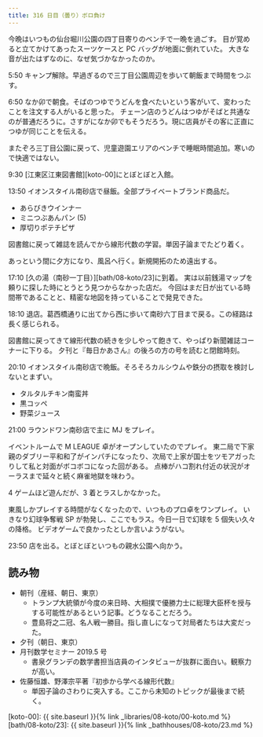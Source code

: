 ```yaml
---
title: 316 日目（曇り）ボロ負け
---
```


今晩はいつもの仙台堀川公園の四丁目寄りのベンチで一晩を過ごす。
目が覚めると立てかけてあったスーツケースと PC バッグが地面に倒れていた。
大きな音が出たはずなのに、なぜ気づかなかったのか。

5:50 キャンプ解除。早過ぎるので三丁目公園周辺を歩いて朝飯まで時間をつぶす。

6:50 なか卯で朝食。そばのつゆでうどんを食べたいという客がいて、変わったことを注文する人がいると思った。
チェーン店のうどんはつゆがそばと共通なのが普通だろうに。さすがになか卯でもそうだろう。現に店員がその客に正直につゆが同じことを伝える。

またぞろ三丁目公園に戻って、児童遊園エリアのベンチで睡眠時間追加。寒いので快適ではない。

9:30 [江東区江東図書館][koto-00]にとぼとぼと入館。

13:50 イオンスタイル南砂店で昼飯。全部プライベートブランド商品だ。

* あらびきウインナー
* ミニつぶあんパン (5)
* 厚切りポテチピザ

図書館に戻って雑誌を読んでから線形代数の学習。単因子論までたどり着く。

あっという間に夕方になり、風呂へ行く。新規開拓のため遠出する。

17:10 [久の湯（南砂一丁目）][bath/08-koto/23]に到着。
実は以前銭湯マップを頼りに探した時にとうとう見つからなかった店だ。
今回はまだ日が出ている時間帯であることと、精密な地図を持っていることで発見できた。

18:10 退店。葛西橋通りに出てから西に歩いて南砂六丁目まで戻る。この経路は長く感じられる。

図書館に戻ってきて線形代数の続きを少しやって飽きて、やっぱり新聞雑誌コーナーに下りる。
夕刊と『毎日かあさん』の後ろの方の号を読むと閉館時刻。

20:10 イオンスタイル南砂店で晩飯。そろそろカルシウムや鉄分の摂取を検討しないとまずい。

* タルタルチキン南蛮丼
* 黒コッペ
* 野菜ジュース

21:00 ラウンドワン南砂店で主に MJ をプレイ。

イベントルームで M LEAGUE 卓がオープンしていたのでプレイ。
東二局で下家親のダブリー平和和了がインパチになったり、次局で上家が国士をツモアガったりして私と対面がボコボコになった回がある。
点棒がハコ割れ付近の状況がオーラスまで延々と続く麻雀地獄を味わう。

4 ゲームほど遊んだが、3 着とラスしかなかった。

東風しかプレイする時間がなくなったので、いつものプロ卓をワンプレイ。
いきなり幻球争奪戦 SP が勃発し、ここでもラス。今日一日で幻球を 5 個失い久々の降格。
ビデオゲームで良かったとしか言いようがない。

23:50 店を出る。とぼとぼといつもの親水公園へ向かう。

## 読み物

* 朝刊（産経、朝日、東京）
  * トランプ大統領が今度の来日時、大相撲で優勝力士に総理大臣杯を授与する可能性があるという記事。どうなることだろう。
  * 豊島将之二冠、名人戦一勝目。指し直しになって対局者たちは大変だった。
* 夕刊（朝日、東京）
* 月刊数学セミナー 2019.5 号
  * 書泉グランデの数学書担当店員のインタビューが抜群に面白い。観察力が高い。
* 佐藤恒雄、野澤宗平著『初歩から学べる線形代数』
  * 単因子論のさわりに突入する。ここから未知のトピックが最後まで続く。

[koto-00]: {{ site.baseurl }}{% link _libraries/08-koto/00-koto.md %}
[bath/08-koto/23]: {{ site.baseurl }}{% link _bathhouses/08-koto/23.md %}

